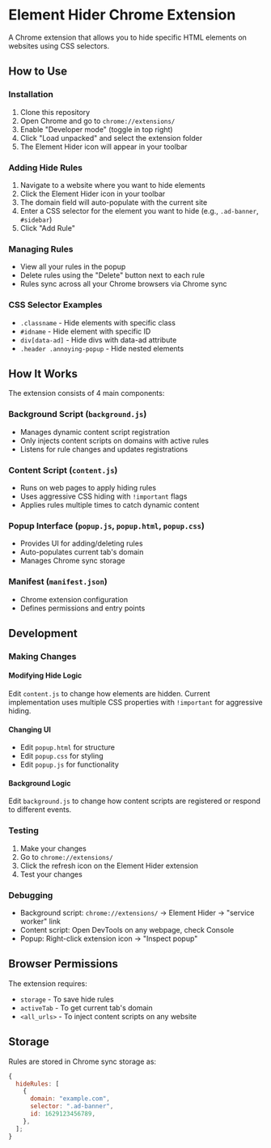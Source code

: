 # Element Hider Chrome Extension

A Chrome extension that allows you to hide specific HTML elements on websites using CSS selectors.

## How to Use

### Installation

1. Clone this repository
2. Open Chrome and go to `chrome://extensions/`
3. Enable "Developer mode" (toggle in top right)
4. Click "Load unpacked" and select the extension folder
5. The Element Hider icon will appear in your toolbar

### Adding Hide Rules

1. Navigate to a website where you want to hide elements
2. Click the Element Hider icon in your toolbar
3. The domain field will auto-populate with the current site
4. Enter a CSS selector for the element you want to hide (e.g., `.ad-banner`, `#sidebar`)
5. Click "Add Rule"

### Managing Rules

- View all your rules in the popup
- Delete rules using the "Delete" button next to each rule
- Rules sync across all your Chrome browsers via Chrome sync

### CSS Selector Examples

- `.classname` - Hide elements with specific class
- `#idname` - Hide element with specific ID
- `div[data-ad]` - Hide divs with data-ad attribute
- `.header .annoying-popup` - Hide nested elements

## How It Works

The extension consists of 4 main components:

### Background Script (`background.js`)

- Manages dynamic content script registration
- Only injects content scripts on domains with active rules
- Listens for rule changes and updates registrations

### Content Script (`content.js`)

- Runs on web pages to apply hiding rules
- Uses aggressive CSS hiding with `!important` flags
- Applies rules multiple times to catch dynamic content

### Popup Interface (`popup.js`, `popup.html`, `popup.css`)

- Provides UI for adding/deleting rules
- Auto-populates current tab's domain
- Manages Chrome sync storage

### Manifest (`manifest.json`)

- Chrome extension configuration
- Defines permissions and entry points

## Development

### Making Changes

#### Modifying Hide Logic

Edit `content.js` to change how elements are hidden. Current implementation uses multiple CSS properties with `!important` for aggressive hiding.

#### Changing UI

- Edit `popup.html` for structure
- Edit `popup.css` for styling
- Edit `popup.js` for functionality

#### Background Logic

Edit `background.js` to change how content scripts are registered or respond to different events.

### Testing

1. Make your changes
2. Go to `chrome://extensions/`
3. Click the refresh icon on the Element Hider extension
4. Test your changes

### Debugging

- Background script: `chrome://extensions/` → Element Hider → "service worker" link
- Content script: Open DevTools on any webpage, check Console
- Popup: Right-click extension icon → "Inspect popup"

## Browser Permissions

The extension requires:

- `storage` - To save hide rules
- `activeTab` - To get current tab's domain
- `<all_urls>` - To inject content scripts on any website

## Storage

Rules are stored in Chrome sync storage as:

```javascript
{
  hideRules: [
    {
      domain: "example.com",
      selector: ".ad-banner",
      id: 1629123456789,
    },
  ];
}
```
